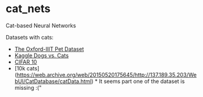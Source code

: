 # cat_nets
Cat-based Neural Networks


Datasets with cats:
+ [The Oxford-IIIT Pet Dataset](http://www.robots.ox.ac.uk/~vgg/data/pets/)
+ [Kaggle Dogs vs. Cats](https://www.kaggle.com/c/dogs-vs-cats)
+ [CIFAR 10](https://www.cs.toronto.edu/~kriz/cifar.html)
+ [10k cats] (https://web.archive.org/web/20150520175645/http://137.189.35.203/WebUI/CatDatabase/catData.html) * It seems part one of the dataset is missing :("